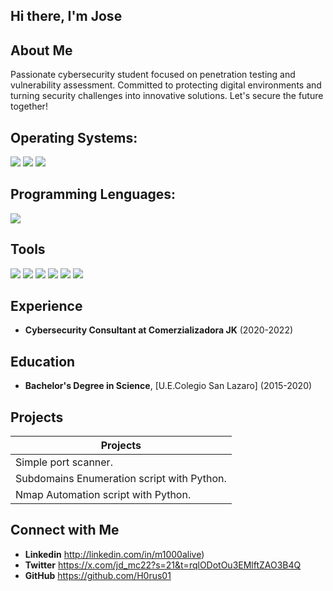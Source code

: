 ## Hi there, I'm Jose

## About Me
Passionate cybersecurity student focused on penetration testing and vulnerability assessment. Committed to protecting digital environments and turning security challenges into innovative solutions. Let's secure the future together!

## Operating Systems: 
<div>
    <img src="https://img.shields.io/badge/-Windows-0074DA?&style=for-the-badge" />
    <img src="https://img.shields.io/badge/-Ubuntu-9C0D4C?&style=for-the-badge" />
	<img src="https://img.shields.io/badge/-Kali Linux-0D0F9C?&style=for-the-badge&logo=Wireshark&logoColor=white" />
</div>

## Programming Lenguages:
<div>
	<img src="https://img.shields.io/badge/-Python-007310?&style=for-the-badge&logo=Wireshark&logoColor=white" />
</div>

## Tools
<div>
    <img src="https://img.shields.io/badge/-Wireshark-1679A7?&style=for-the-badge&logo=Wireshark&logoColor=white" />
    <img src="https://img.shields.io/badge/-Nmap-4D4D4D?&style=for-the-badge" />
    <img src="https://img.shields.io/badge/-BurpSuite-4D4D4D?&style=for-the-badge" />
	<img src="https://img.shields.io/badge/-Nessus-500DBD?&style=for-the-badge&logo=Wireshark&logoColor=white" />
	<img src="https://img.shields.io/badge/-Metasploit-00207C?&style=for-the-badge&logo=Wireshark&logoColor=white" />
	<img src="https://img.shields.io/badge/-Hydra-007310?&style=for-the-badge&logo=Wireshark&logoColor=white" />
</div>

## Experience
- **Cybersecurity Consultant at Comerzializadora JK** (2020-2022)

## Education
- **Bachelor's Degree in Science**, [U.E.Colegio San Lazaro] (2015-2020)

## Projects

|                 Projects                 |
|------------------------------------------|
| Simple port scanner.                     | 
|Subdomains Enumeration script with Python.|
|Nmap Automation script with Python.       |

## Connect with Me
- **Linkedin** http://linkedin.com/in/m1000alive)
- **Twitter** https://x.com/jd_mc22?s=21&t=rqlODotOu3EMlftZAO3B4Q
- **GitHub** https://github.com/H0rus01
